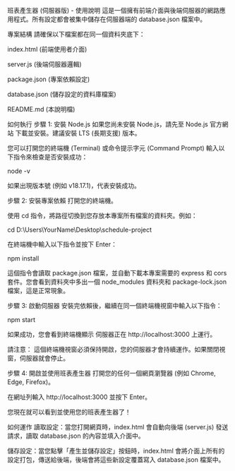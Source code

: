 班表產生器 (伺服器版) - 使用說明
這是一個擁有前端介面與後端伺服器的網路應用程式。所有設定都會被集中儲存在伺服器端的 database.json 檔案中。

專案結構
請確保以下檔案都在同一個資料夾底下：

index.html (前端使用者介面)

server.js (後端伺服器邏輯)

package.json (專案依賴設定)

database.json (儲存設定的資料庫檔案)

README.md (本說明檔)

如何執行
步驟 1: 安裝 Node.js
如果您尚未安裝 Node.js，請先至 Node.js 官方網站 下載並安裝。建議安裝 LTS (長期支援) 版本。

您可以打開您的終端機 (Terminal) 或命令提示字元 (Command Prompt) 輸入以下指令來檢查是否安裝成功：

node -v

如果出現版本號 (例如 v18.17.1)，代表安裝成功。

步驟 2: 安裝專案依賴
打開您的終端機。

使用 cd 指令，將路徑切換到您存放本專案所有檔案的資料夾。例如：

cd D:\Users\YourName\Desktop\schedule-project

在終端機中輸入以下指令並按下 Enter：

npm install

這個指令會讀取 package.json 檔案，並自動下載本專案需要的 express 和 cors 套件。您會看到資料夾中多出一個 node_modules 資料夾和 package-lock.json 檔案，這是正常現象。

步驟 3: 啟動伺服器
安裝完依賴後，繼續在同一個終端機視窗中輸入以下指令：

npm start

如果成功，您會看到終端機顯示 伺服器正在 http://localhost:3000 上運行。

請注意： 這個終端機視窗必須保持開啟，您的伺服器才會持續運作。如果關閉視窗，伺服器就會停止。

步驟 4: 開啟並使用班表產生器
打開您的任何一個網頁瀏覽器 (例如 Chrome, Edge, Firefox)。

在網址列輸入 http://localhost:3000 並按下 Enter。

您現在就可以看到並使用您的班表產生器了！

如何運作
讀取設定：當您打開網頁時，index.html 會自動向後端 (server.js) 發送請求，讀取 database.json 的內容並填入介面中。

儲存設定：當您點擊「產生並儲存設定」按鈕時，index.html 會將介面上所有的設定打包，傳送給後端，後端會將這些新設定覆蓋寫入 database.json 檔案中。
